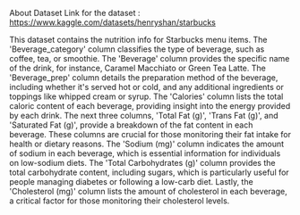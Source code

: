 About Dataset
Link for the dataset : https://www.kaggle.com/datasets/henryshan/starbucks

This dataset contains the nutrition info for Starbucks menu items.
The 'Beverage_category' column classifies the type of beverage, such as coffee, tea, or smoothie. The 'Beverage' column provides the specific name of the drink, for instance, Caramel Macchiato or Green Tea Latte.
The 'Beverage_prep' column details the preparation method of the beverage, including whether it's served hot or cold, and any additional ingredients or toppings like whipped cream or syrup. The 'Calories' column lists the total caloric content of each beverage, providing insight into the energy provided by each drink.
The next three columns, 'Total Fat (g)', 'Trans Fat (g)', and 'Saturated Fat (g)', provide a breakdown of the fat content in each beverage. These columns are crucial for those monitoring their fat intake for health or dietary reasons. The 'Sodium (mg)' column indicates the amount of sodium in each beverage, which is essential information for individuals on low-sodium diets.
The 'Total Carbohydrates (g)' column provides the total carbohydrate content, including sugars, which is particularly useful for people managing diabetes or following a low-carb diet. Lastly, the 'Cholesterol (mg)' column lists the amount of cholesterol in each beverage, a critical factor for those monitoring their cholesterol levels.

